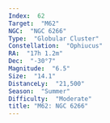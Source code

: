 ```yaml
---
Index:  62
Target:  "M62"
NGC:  "NGC 6266"
Type:  "Globular Cluster"
Constellation:  "Ophiucus"
RA:  "17h 1.2m"
Dec:  "-30°7"
Magnitude:  "6.5"
Size:  "14.1"
DistanceLy:  "21,500"
Season:  "Summer"
Difficulty:  "Moderate"
title: "M62: NGC 6266"
---
```

